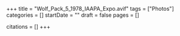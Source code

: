 +++
title = "Wolf_Pack_5_1978_IAAPA_Expo.avif"
tags = ["Photos"]
categories = []
startDate = ""
draft = false
pages = []

citations = []
+++
